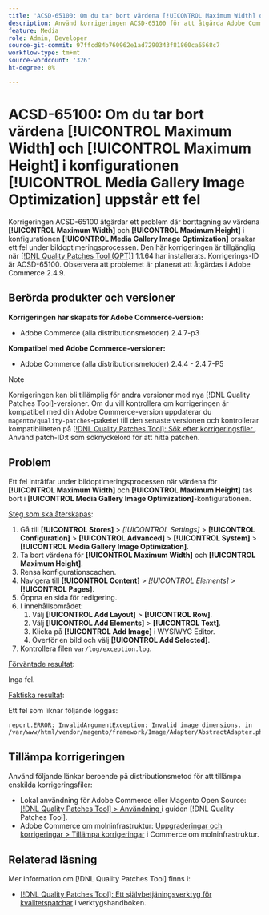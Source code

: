 ```yaml
---
title: 'ACSD-65100: Om du tar bort värdena [!UICONTROL Maximum Width] och [!UICONTROL Maximum Height] i konfigurationen [!UICONTROL Media Gallery Image Optimization] uppstår ett fel'
description: Använd korrigeringen ACSD-65100 för att åtgärda Adobe Commerce-problemet där borttagningen av värdena [!UICONTROL Maximum Width] och [!UICONTROL Maximum Height] i konfigurationen [!UICONTROL Media Gallery Image Optimization] orsakar ett fel under bildoptimeringsprocessen.
feature: Media
role: Admin, Developer
source-git-commit: 97ffcd84b760962e1ad7290343f81860ca6568c7
workflow-type: tm+mt
source-wordcount: '326'
ht-degree: 0%

---
```



# ACSD-65100: Om du tar bort värdena [!UICONTROL Maximum Width] och [!UICONTROL Maximum Height] i konfigurationen [!UICONTROL Media Gallery Image Optimization] uppstår ett fel

Korrigeringen ACSD-65100 åtgärdar ett problem där borttagning av värdena **[!UICONTROL Maximum Width]** och **[!UICONTROL Maximum Height]** i konfigurationen **[!UICONTROL Media Gallery Image Optimization]** orsakar ett fel under bildoptimeringsprocessen. Den här korrigeringen är tillgänglig när [[!DNL Quality Patches Tool (QPT)]](/help/tools/quality-patches-tool/quality-patches-tool-to-self-serve-quality-patches.md) 1.1.64 har installerats. Korrigerings-ID är ACSD-65100. Observera att problemet är planerat att åtgärdas i Adobe Commerce 2.4.9.

## Berörda produkter och versioner

**Korrigeringen har skapats för Adobe Commerce-version:**

* Adobe Commerce (alla distributionsmetoder) 2.4.7-p3

**Kompatibel med Adobe Commerce-versioner:**

* Adobe Commerce (alla distributionsmetoder) 2.4.4 - 2.4.7-P5

>[!NOTE]
>
>Korrigeringen kan bli tillämplig för andra versioner med nya [!DNL Quality Patches Tool]-versioner. Om du vill kontrollera om korrigeringen är kompatibel med din Adobe Commerce-version uppdaterar du `magento/quality-patches`-paketet till den senaste versionen och kontrollerar kompatibiliteten på [[!DNL Quality Patches Tool]: Sök efter korrigeringsfiler ](https://experienceleague.adobe.com/tools/commerce-quality-patches/index.html). Använd patch-ID:t som söknyckelord för att hitta patchen.

## Problem

Ett fel inträffar under bildoptimeringsprocessen när värdena för **[!UICONTROL Maximum Width]** och **[!UICONTROL Maximum Height]** tas bort i **[!UICONTROL Media Gallery Image Optimization]**-konfigurationen.

<u>Steg som ska återskapas</u>:

1. Gå till **[!UICONTROL Stores]** > *[!UICONTROL Settings]* > **[!UICONTROL Configuration]** > **[!UICONTROL Advanced]** > **[!UICONTROL System]** > **[!UICONTROL Media Gallery Image Optimization]**.
1. Ta bort värdena för **[!UICONTROL Maximum Width]** och **[!UICONTROL Maximum Height]**.
1. Rensa konfigurationscachen.
1. Navigera till **[!UICONTROL Content]** > *[!UICONTROL Elements]* > **[!UICONTROL Pages]**.
1. Öppna en sida för redigering.
1. I innehållsområdet:
   1. Välj **[!UICONTROL Add Layout]** > **[!UICONTROL Row]**.
   1. Välj **[!UICONTROL Add Elements]** > **[!UICONTROL Text]**.
   1. Klicka på **[!UICONTROL Add Image]** i WYSIWYG Editor.
   1. Överför en bild och välj **[!UICONTROL Add Selected]**.
1. Kontrollera filen `var/log/exception.log`.

<u>Förväntade resultat</u>:

Inga fel.

<u>Faktiska resultat</u>:

Ett fel som liknar följande loggas:

```
report.ERROR: InvalidArgumentException: Invalid image dimensions. in /var/www/html/vendor/magento/framework/Image/Adapter/AbstractAdapter.php:630
```

## Tillämpa korrigeringen

Använd följande länkar beroende på distributionsmetod för att tillämpa enskilda korrigeringsfiler:

* Lokal användning för Adobe Commerce eller Magento Open Source: [[!DNL Quality Patches Tool] > Användning ](/help/tools/quality-patches-tool/usage.md) i guiden [!DNL Quality Patches Tool].
* Adobe Commerce om molninfrastruktur: [Uppgraderingar och korrigeringar > Tillämpa korrigeringar](https://experienceleague.adobe.com/docs/commerce-cloud-service/user-guide/develop/upgrade/apply-patches.html) i Commerce om molninfrastruktur.

## Relaterad läsning

Mer information om [!DNL Quality Patches Tool] finns i:

* [[!DNL Quality Patches Tool]: Ett självbetjäningsverktyg för kvalitetspatchar](/help/tools/quality-patches-tool/quality-patches-tool-to-self-serve-quality-patches.md) i verktygshandboken.
